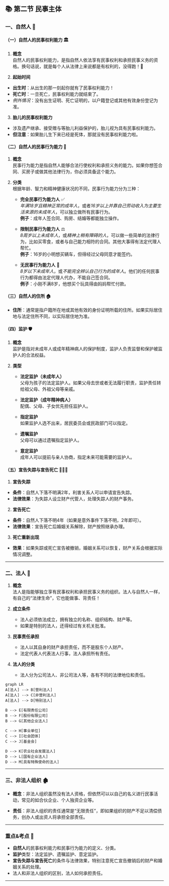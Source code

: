 ## 📚 **第二节 民事主体**

### 一、**自然人** 👤

#### （一）**自然人的民事权利能力** 🏛️

1. **概念**  
自然人的民事权利能力，是指自然人依法享有民事权利和承担民事义务的资格。换句话说，就是每个人从法律上来说都是有权利的，没得跑！👑

2. **起始时间**  
- **出生时**：从出生的那一刻起你就有了民事权利能力！
- **死亡时**：一旦死亡，民事权利能力就结束了。
- *例外情况*：没有出生证明、死亡证明的，以户籍登记或其他有效身份登记为准。

3. **胎儿的民事权利能力**  
- 涉及遗产继承、接受赠与等胎儿利益保护的，胎儿视为具有民事权利能力。
- **但注意**：如果胎儿生下来已经是死体，那就没有民事权利能力啦。

#### （二）**自然人的民事行为能力** 🧠

1. **概念**  
民事行为能力是指自然人能够合法行使权利和承担义务的能力。如果你想签合同、买房子或做其他法律行为，你必须具备这个能力。

2. **分类**  
根据年龄、智力和精神健康状况的不同，民事行为能力分为三种：  
   - **完全民事行为能力人** ✅  
     *年满18岁且精神正常的成年人*，或者*16岁以上并靠自己劳动收入为主要生活来源的未成年人*，可以独立做所有民事行为。  
     **例子**：成年人签合同、购房、结婚等都能独立操作。

   - **限制民事行为能力人** ⚖️  
     *8周岁以上未成年人*，或*精神上稍有障碍的人*，可以做一些简单的法律行为，比如买零食，或者与自己能力相符的合同。其他大事得有法定代理人帮忙。  
     **例子**：16岁的小明想买辆车，但得经过父母同意才能签约。

   - **无民事行为能力人** 🚫  
     *8岁以下未成年人*，或*不能完全辨认自己行为的成年人*。他们的任何民事行为都得由法定代理人代办，不能自己签合同。  
     **例子**：小刚不满8岁，他想买个玩具得由妈妈帮忙付款。

#### （三）**自然人的住所** 🏠

- **住所**：通常是指户籍所在地或其他有效的身份证明所载的住所。如果实际居住地与法定住所不同，以实际居住地为准。

#### （四）**监护** 🛡️

1. **概念**  
监护是指对未成年人或成年精神病人的保护制度，监护人负责监督和保护被监护人的合法权益。

2. **类型**  
   - **法定监护（未成年人）**  
     父母为孩子的法定监护人。如果父母去世或者无法履行职责，监护责任转给祖父母、外祖父母等亲戚。

   - **法定监护（成年精神病人）**  
     配偶、父母、子女优先担任监护人。

   - **指定监护**  
     如果监护人选不出来，居民委员会或民政部门可以指定。

   - **遗嘱监护**  
     父母可以通过遗嘱指定监护人。

   - **意定监护**  
     成年人可以提前与亲人协商，指定未来可能需要的监护人。

#### （五）**宣告失踪与宣告死亡** 🕵️‍♂️💀

1. **宣告失踪**  
- **条件**：自然人下落不明满2年，利害关系人可以申请宣告失踪。  
- **法律效果**：为失踪人设立财产代管人，处理失踪人的财产事务。

2. **宣告死亡**  
- **条件**：自然人下落不明4年（如果是意外事件下落不明，2年即可）。  
- **法律效果**：宣告死亡后婚姻关系解除，财产按照继承办理。

3. **死亡重新出现**  
- **效果**：如果失踪或死亡宣告被撤销，婚姻关系可以恢复，财产关系会根据实际情况调整。

---

### 二、**法人** 🏢

1. **概念**  
法人是指能够独立享有民事权利和承担民事义务的组织。法人与自然人一样，有自己的“法律生命”，它也能做事、背责任！

2. **成立条件**  
   - 法人必须依法成立，拥有独立的名称、组织结构、财产等。
   - 如果是特别的法人，还得经过有关机关批准。

3. **民事责任承担**  
   - 法人以其自身的财产承担责任，而不是股东个人财产。
   - 法定代表人代表法人行事，法人承担所有责任。

4. **法人的分类**  
   - 法人分为公司法人、非公司法人等，各有不同的法律地位和责任。


```mermaid
graph LR
A[法人] --> B[营利法人]
A[法人] --> C[非营利法人]
A[法人] --> D[特别法人]

B --> E[有限责任公司]
B --> F[股份有限公司]
B --> G[其他企业法人]

C --> H[事业单位]
C --> I[社会团体]
C --> J[基金会]

D --> K[农业社会发展法人]
D --> L[国有企业法人]
D --> M[具有特殊使命的法人]
```


---

### 三、**非法人组织** 🏚️

- **概念**：非法人组织虽然没有法人资格，但依然可以以自己的名义进行民事活动，常见的如合伙企业、个人独资企业等。

- **责任**：非法人组织的责任通常是“无限责任”，即如果组织的财产不足以清偿债务，创办人或出资人将承担全部责任。

---

### 重点&考点 📌

- **自然人**的民事权利能力和民事行为能力的定义、分类。
- **监护**类型：法定监护、遗嘱监护、意定监护。
- **宣告失踪与宣告死亡**的条件与法律效果，特别注意死亡宣告撤销后的财产和婚姻关系的处理。
- 法人和非法人组织的区别，法人如何承担责任。

---

